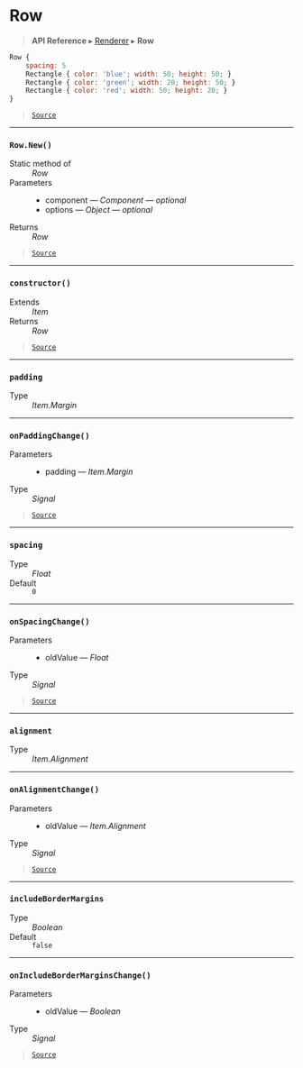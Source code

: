 # Row

> **API Reference** ▸ [Renderer](/api/renderer.md) ▸ **Row**

<!-- toc -->
```javascript
Row {
    spacing: 5
    Rectangle { color: 'blue'; width: 50; height: 50; }
    Rectangle { color: 'green'; width: 20; height: 50; }
    Rectangle { color: 'red'; width: 50; height: 20; }
}
```


> [`Source`](https:/github.com/Neft-io/neft/blob/3dc9f5366bf00b190122a2aec6eec7c6b4593c4f/src/renderer/types/layout/row.litcoffee)


* * * 

### `Row.New()`

<dl><dt>Static method of</dt><dd><i>Row</i></dd><dt>Parameters</dt><dd><ul><li>component — <i>Component</i> — <i>optional</i></li><li>options — <i>Object</i> — <i>optional</i></li></ul></dd><dt>Returns</dt><dd><i>Row</i></dd></dl>


> [`Source`](https:/github.com/Neft-io/neft/blob/3dc9f5366bf00b190122a2aec6eec7c6b4593c4f/src/renderer/types/layout/row.litcoffee#row-rownewcomponent-component-object-options)


* * * 

### `constructor()`

<dl><dt>Extends</dt><dd><i>Item</i></dd><dt>Returns</dt><dd><i>Row</i></dd></dl>


> [`Source`](https:/github.com/Neft-io/neft/blob/3dc9f5366bf00b190122a2aec6eec7c6b4593c4f/src/renderer/types/layout/row.litcoffee#row-rowconstructor--item)


* * * 

### `padding`

<dl><dt>Type</dt><dd><i>Item.Margin</i></dd></dl>


* * * 

### `onPaddingChange()`

<dl><dt>Parameters</dt><dd><ul><li>padding — <i>Item.Margin</i></li></ul></dd><dt>Type</dt><dd><i>Signal</i></dd></dl>


> [`Source`](https:/github.com/Neft-io/neft/blob/3dc9f5366bf00b190122a2aec6eec7c6b4593c4f/src/renderer/types/layout/row.litcoffee#signal-rowonpaddingchangeitemmargin-padding)


* * * 

### `spacing`

<dl><dt>Type</dt><dd><i>Float</i></dd><dt>Default</dt><dd><code>0</code></dd></dl>


* * * 

### `onSpacingChange()`

<dl><dt>Parameters</dt><dd><ul><li>oldValue — <i>Float</i></li></ul></dd><dt>Type</dt><dd><i>Signal</i></dd></dl>


> [`Source`](https:/github.com/Neft-io/neft/blob/3dc9f5366bf00b190122a2aec6eec7c6b4593c4f/src/renderer/types/layout/row.litcoffee#signal-rowonspacingchangefloat-oldvalue)


* * * 

### `alignment`

<dl><dt>Type</dt><dd><i>Item.Alignment</i></dd></dl>


* * * 

### `onAlignmentChange()`

<dl><dt>Parameters</dt><dd><ul><li>oldValue — <i>Item.Alignment</i></li></ul></dd><dt>Type</dt><dd><i>Signal</i></dd></dl>


> [`Source`](https:/github.com/Neft-io/neft/blob/3dc9f5366bf00b190122a2aec6eec7c6b4593c4f/src/renderer/types/layout/row.litcoffee#signal-rowonalignmentchangeitemalignment-oldvalue)


* * * 

### `includeBorderMargins`

<dl><dt>Type</dt><dd><i>Boolean</i></dd><dt>Default</dt><dd><code>false</code></dd></dl>


* * * 

### `onIncludeBorderMarginsChange()`

<dl><dt>Parameters</dt><dd><ul><li>oldValue — <i>Boolean</i></li></ul></dd><dt>Type</dt><dd><i>Signal</i></dd></dl>


> [`Source`](https:/github.com/Neft-io/neft/blob/3dc9f5366bf00b190122a2aec6eec7c6b4593c4f/src/renderer/types/layout/row.litcoffee#signal-rowonincludebordermarginschangeboolean-oldvalue)

